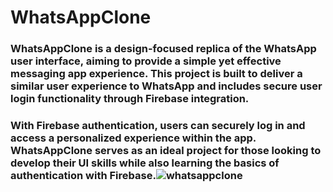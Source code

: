 # WhatsAppClone

### WhatsAppClone is a design-focused replica of the WhatsApp user interface, aiming to provide a simple yet effective messaging app experience. This project is built to deliver a similar user experience to WhatsApp and includes secure user login functionality through Firebase integration.

### With Firebase authentication, users can securely log in and access a personalized experience within the app. WhatsAppClone serves as an ideal project for those looking to develop their UI skills while also learning the basics of authentication with Firebase.![whatsappclone](https://github.com/user-attachments/assets/2468822e-98e8-4e30-ae65-825a888672c8)
